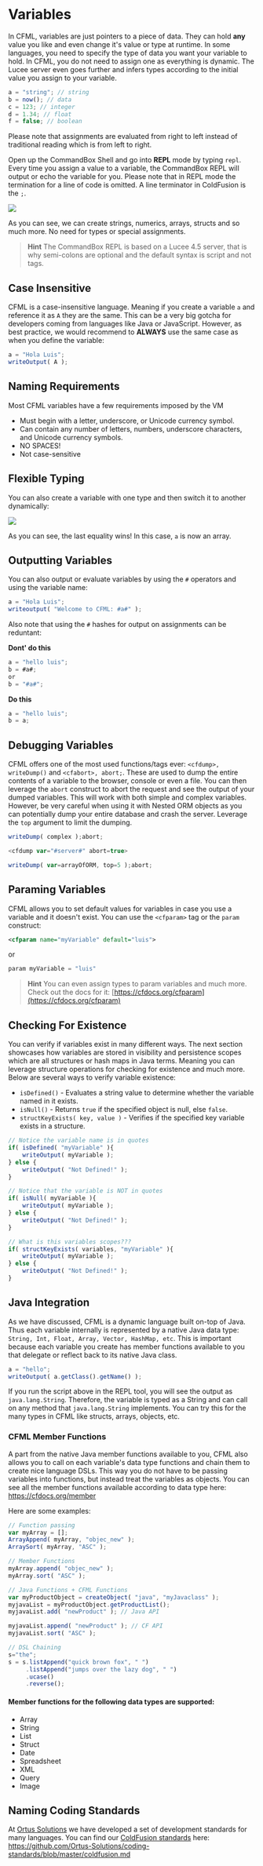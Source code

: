 # Variables

In CFML, variables are just pointers to a piece of data.  They can hold **any** value you like and even change it's value or type at runtime.  In some languages, you need to specify the type of data you want your variable to hold.  In CFML, you do not need to assign one as everything is dynamic.  The Lucee server even goes further and infers types according to the initial value you assign to your variable.

```js
a = "string"; // string
b = now(); // data
c = 123; // integer
d = 1.34; // float
f = false; // boolean
```

Please note that assignments are evaluated from right to left instead of traditional reading which is from left to right.

Open up the CommandBox Shell and go into **REPL** mode by typing `repl`.  Every time you assign a value to a variable, the CommandBox REPL will output or echo the variable for you. Please note that in REPL mode the termination for a line of code is omitted.  A line terminator in ColdFusion is the `;`.

![](/assets/variables.png)

As you can see, we can create strings, numerics, arrays, structs and so much more.  No need for types or special assignments.

> **Hint** The CommandBox REPL is based on a Lucee 4.5 server, that is why semi-colons are optional and the default syntax is script and not tags.

## Case Insensitive

CFML is a case-insensitive language.  Meaning if you create a variable `a` and reference it as `A` they are the same.  This can be a very big gotcha for developers coming from languages like Java or JavaScript.  However, as best practice, we would recommend to **ALWAYS** use the same case as when you define the variable:

```js
a = "Hola Luis";
writeOutput( A );
```

## Naming Requirements

Most CFML variables have a few requirements imposed by the VM

* Must begin with a letter, underscore, or Unicode currency symbol.
* Can contain any number of letters, numbers, underscore characters, and Unicode currency symbols.
* NO SPACES!
* Not case-sensitive


## Flexible Typing

You can also create a variable with one type and then switch it to another dynamically:

![](/assets/flexible-typing.png)

As you can see, the last equality wins! In this case, `a` is now an array.

## Outputting Variables

You can also output or evaluate variables by using the `#` operators and using the variable name:

```js
a = "Hola Luis";
writeoutput( "Welcome to CFML: #a#" );
```

Also note that using the `#` hashes for output on assignments can be reduntant:

**Dont' do this**
```js
a = "hello luis";
b = #a#;
or 
b = "#a#";
```

**Do this**
```js
a = "hello luis";
b = a;
```

## Debugging Variables

CFML offers one of the most used functions/tags ever: `<cfdump>, writeDump()` and `<cfabort>, abort;`.  These are used to dump the entire contents of a variable to the browser, console or even a file.  You can then leverage the `abort` construct to abort the request and see the output of your dumped variables.  This will work with both simple and complex variables.  However, be very careful when using it with Nested ORM objects as you can potentially dump your entire database and crash the server.  Leverage the `top` argument to limit the dumping.

```js
writeDump( complex );abort;

<cfdump var="#server#" abort=true>

writeDump( var=arrayOfORM, top=5 );abort;
```


## Paraming Variables

CFML allows you to set default values for variables in case you use a variable and it doesn't exist.  You can use the `<cfparam>` tag or the `param` construct:

```xml
<cfparam name="myVariable" default="luis">
```

or 

```js
param myVariable = "luis"
```

> **Hint** You can even assign types to param variables and much more. Check out the docs for it: [https://cfdocs.org/cfparam](https://cfdocs.org/cfparam)

## Checking For Existence

You can verify if variables exist in many different ways.  The next section showcases how variables are stored in visibility and persistence scopes which are all structures or hash maps in Java terms.  Meaning you can leverage structure operations for checking for existence and much more.  Below are several ways to verify variable existence:

* `isDefined()` - Evaluates a string value to determine whether the variable
named in it exists.  
* `isNull()` - Returns `true` if the specified object is null, else `false`.
* `structKeyExists( key, value )` - Verifies if the specified key variable exists in a structure.


```js
// Notice the variable name is in quotes
if( isDefined( "myVariable" ){
    writeOutput( myVariable );
} else {
    writeOutput( "Not Defined!" );
}

// Notice that the variable is NOT in quotes
if( isNull( myVariable ){
    writeOutput( myVariable );
} else {
    writeOutput( "Not Defined!" );
}

// What is this variables scopes???
if( structKeyExists( variables, "myVariable" ){
    writeOutput( myVariable );
} else {
    writeOutput( "Not Defined!" );
}
```

## Java Integration

As we have discussed, CFML is a dynamic language built on-top of Java.  Thus each variable internally is represented by a native Java data type: `String, Int, Float, Array, Vector, HashMap, etc`.  This is important because each variable you create has member functions available to you that delegate or reflect back to its native Java class.

```js
a = "hello";
writeOutput( a.getClass().getName() );
```

If you run the script above in the REPL tool, you will see the output as `java.lang.String`.  Therefore, the variable is typed as a String and can call on any method that `java.lang.String` implements. You can try this for the many types in CFML like structs, arrays, objects, etc.

### CFML Member Functions

A part from the native Java member functions available to you, CFML also allows you to call on each variable's data type functions and chain them to create nice language DSLs. This way you do not have to be passing variables into functions, but instead treat the variables as objects.  You can see all the member functions available according to data type here: https://cfdocs.org/member

Here are some examples:

```js
// Function passing
var myArray = [];
ArrayAppend( myArray, "objec_new" );
ArraySort( myArray, "ASC" );

// Member Functions
myArray.append( "objec_new" );
myArray.sort( "ASC" );

// Java Functions + CFML Functions
var myProductObject = createObject( "java", "myJavaclass" );
myjavaList = myProductObject.getProductList();
myjavaList.add( "newProduct" ); // Java API

myjavaList.append( "newProduct" ); // CF API
myjavaList.sort( "ASC" );

// DSL Chaining
s="the";
s = s.listAppend("quick brown fox", " ")
     .listAppend("jumps over the lazy dog", " ")
     .ucase()
     .reverse();
```

#### Member functions for the following data types are supported:

* Array
* String
* List
* Struct
* Date
* Spreadsheet
* XML
* Query
* Image

## Naming Coding Standards

At [Ortus Solutions](https://www.ortussolutions.com) we have developed a set of development standards for many languages. You can find our [ColdFusion standards](https://github.com/Ortus-Solutions/coding-standards/blob/master/coldfusion.md) here: https://github.com/Ortus-Solutions/coding-standards/blob/master/coldfusion.md





